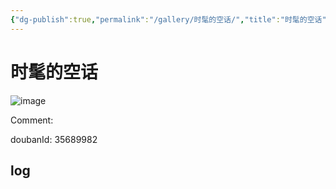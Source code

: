 ```yaml
---
{"dg-publish":true,"permalink":"/gallery/时髦的空话/","title":"时髦的空话","created":"2025-05-31T15:48:15.910+08:00"}
---
```



# 时髦的空话

![image](https://hiraeth-picbed.oss-cn-beijing.aliyuncs.com/20250531154815.webp)

Comment: 



doubanId: 35689982

## log

